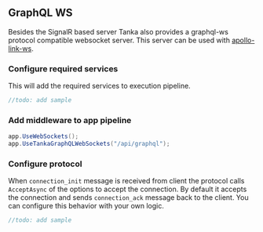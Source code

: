 ## GraphQL WS

Besides the SignalR based server Tanka also provides a graphql-ws protocol
compatible websocket server. This server can be used with
[apollo-link-ws](https://www.apollographql.com/docs/link/links/ws).

### Configure required services

This will add the required services to execution pipeline.

```csharp
//todo: add sample
```

### Add middleware to app pipeline

```csharp
app.UseWebSockets();
app.UseTankaGraphQLWebSockets("/api/graphql");
```

### Configure protocol

When `connection_init` message is received from client the protocol calls
`AcceptAsync` of the options to accept the connection. By default it accepts
the connection and sends `connection_ack` message back to the client. You can
configure this behavior with your own logic.

```csharp
//todo: add sample
```
